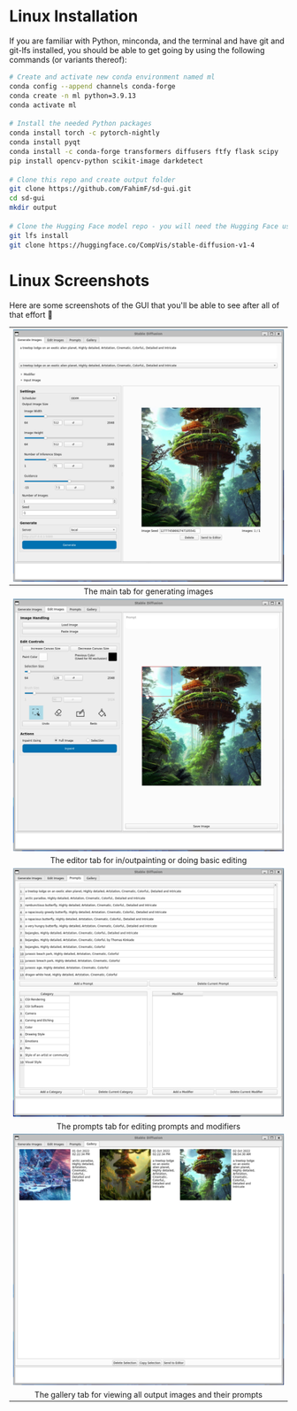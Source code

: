 # Linux Installation

If you are familiar with Python, minconda, and the terminal and have git and git-lfs installed, you should be able to get going by using the following commands (or variants thereof):

```bash
# Create and activate new conda environment named ml
conda config --append channels conda-forge
conda create -n ml python=3.9.13
conda activate ml

# Install the needed Python packages
conda install torch -c pytorch-nightly
conda install pyqt
conda install -c conda-forge transformers diffusers ftfy flask scipy
pip install opencv-python scikit-image darkdetect

# Clone this repo and create output folder
git clone https://github.com/FahimF/sd-gui.git
cd sd-gui
mkdir output

# Clone the Hugging Face model repo - you will need the Hugging Face user and password for this step
git lfs install
git clone https://huggingface.co/CompVis/stable-diffusion-v1-4
```

# Linux Screenshots

Here are some screenshots of the GUI that you'll be able to see after all of that effort 🙂

|            ![01-main](../screens/lin-01-main.jpg)            |
| :----------------------------------------------------------: |
|              The main tab for generating images              |
|          ![02-editor](../screens/lin-02-editor.jpg)          |
|   The editor tab for in/outpainting or doing basic editing   |
|         ![03-prompts](../screens/lin-03-prompts.jpg)         |
|      The prompts tab for editing prompts and modifiers       |
|         ![04-gallery](../screens/lin-04-gallery.jpg)         |
| The gallery tab for viewing all output images and their prompts |

